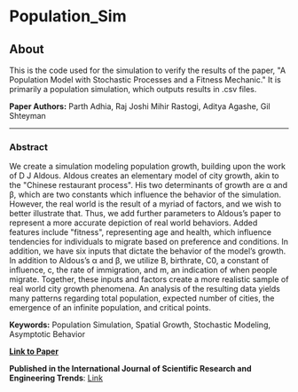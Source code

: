 # Population_Sim

## About

This is the code used for the simulation to verify the results of the paper, "A Population Model with Stochastic Processes and a Fitness Mechanic." It is primarily a population simulation, which outputs results in .csv files.

**Paper Authors:** Parth Adhia, Raj Joshi Mihir Rastogi, Aditya Agashe, Gil Shteyman

---

### Abstract

We create a simulation modeling population growth, building upon the work of D J Aldous. Aldous creates an elementary model of city growth, akin to the "Chinese restaurant process". His two determinants of growth are α and β, which are two constants which influence the behavior of the simulation. However, the real world is the result of a myriad of factors, and we wish to better illustrate that. Thus, we add further parameters to Aldous’s paper to represent a more accurate depiction of real world behaviors. Added features include "fitness", representing age and health, which influence tendencies for individuals to migrate based on preference and conditions. In addition, we have six inputs that dictate the behavior of the model’s growth. In addition to Aldous’s α and β, we utilize B, birthrate, C0, a constant of influence, c, the rate of immigration, and m, an indication of when people migrate. Together, these inputs and factors create a more realistic sample of real world city growth phenomena. An analysis of the resulting data yields many patterns regarding total population, expected number of cities, the emergence of an infinite population, and critical points.

**Keywords:** Population Simulation, Spatial Growth, Stochastic Modeling, Asymptotic Behavior

**[Link to Paper](/assets/NHSJS.pdf)** 

**Published in the International Journal of Scientific Research and Engineering Trends**: [Link](https://ijsret.com/wp-content/uploads/2020/07/IJSRET_V6_issue4_547.pdf)
